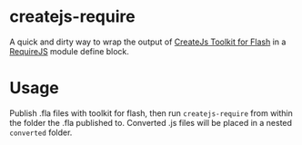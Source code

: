 createjs-require
================
A quick and dirty way to wrap the output of [CreateJs Toolkit for Flash](https://www.adobe.com/products/flash/flash-to-html5.html) in a [RequireJS](http://www.requirejs.org/) module define block.


Usage
============
Publish .fla files with toolkit for flash, then run `createjs-require` from within the folder the .fla published to. Converted .js files will be placed in a nested `converted` folder.


